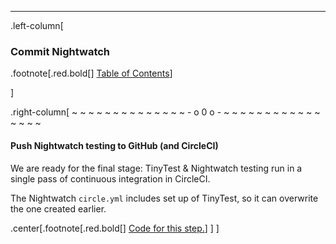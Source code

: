 ---
.left-column[
  ### Commit Nightwatch
.footnote[.red.bold[] [Table of Contents](./)] 
<!-- H -->]
.right-column[
~ ~ ~ ~ ~ ~ ~ ~ ~ ~ ~ ~ ~ ~ - o 0 o - ~ ~ ~ ~ ~ ~ ~ ~ ~ ~ ~ ~ ~ ~ ~ ~

#### Push Nightwatch testing to GitHub (and CircleCI)

We are ready for the final stage: TinyTest & Nightwatch testing run in a single pass of continuous integration in CircleCI.

The Nightwatch ```circle.yml``` includes set up of TinyTest, so it can overwrite the one created earlier.


<!-- Code for this begins at line #437 -->
<!-- B -->
.center[.footnote[.red.bold[] <a href="https://github.com/martinhbramwell/Meteor-CI-Tutorial/blob/master/Step02_UnitTestThePackage.sh#L437" target="_blank">Code for this step.</a>] ]
]

